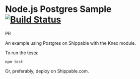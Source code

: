 Node.js Postgres Sample [![Build Status](https://apibeta.shippable.com/projects/5373de85f39baf5a00c05ade/badge/master)](https://beta.shippable.com/projects/5373de85f39baf5a00c05ade)
=================
PR

An example using Postgres on Shippable with the Knex module.

To run the tests:

`npm test`

Or, preferably, deploy on Shippable.com.
